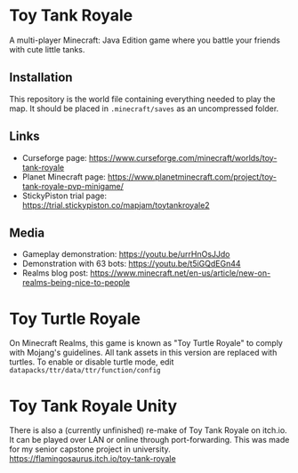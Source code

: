 # Toy Tank Royale
A multi-player Minecraft: Java Edition game where you battle your friends with cute little tanks.

## Installation
This repository is the world file containing everything needed to play the map. It should be placed in `.minecraft/saves` as an uncompressed folder.

## Links
- Curseforge page: https://www.curseforge.com/minecraft/worlds/toy-tank-royale
- Planet Minecraft page: https://www.planetminecraft.com/project/toy-tank-royale-pvp-minigame/
- StickyPiston trial page: https://trial.stickypiston.co/mapjam/toytankroyale2

## Media
- Gameplay demonstration: https://youtu.be/urrHnOsJJdo
- Demonstration with 63 bots: https://youtu.be/t5iGQdEGn44
- Realms blog post: https://www.minecraft.net/en-us/article/new-on-realms-being-nice-to-people

# Toy Turtle Royale
On Minecraft Realms, this game is known as "Toy Turtle Royale" to comply with Mojang's guidelines. All tank assets in this version are replaced with turtles.
To enable or disable turtle mode, edit `datapacks/ttr/data/ttr/function/config`

# Toy Tank Royale Unity
There is also a (currently unfinished) re-make of Toy Tank Royale on itch.io. It can be played over LAN or online through port-forwarding. This was made for my senior capstone project in university.
https://flamingosaurus.itch.io/toy-tank-royale
